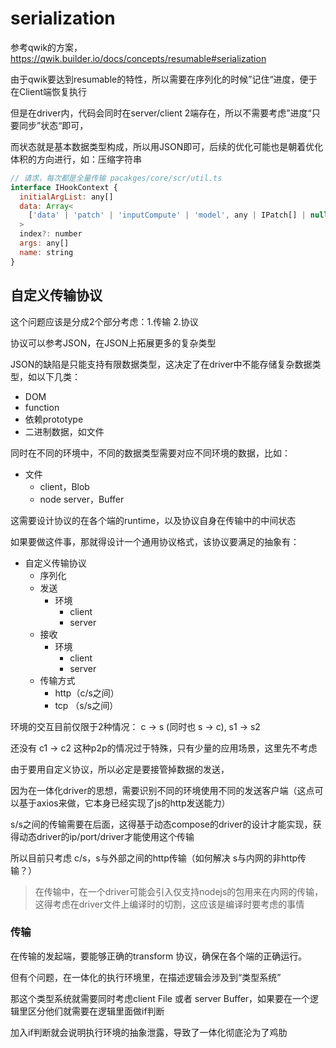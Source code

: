 # serialization

参考qwik的方案，https://qwik.builder.io/docs/concepts/resumable#serialization

由于qwik要达到resumable的特性，所以需要在序列化的时候”记住“进度，便于在Client端恢复执行

但是在driver内，代码会同时在server/client 2端存在，所以不需要考虑”进度“只要同步”状态“即可，

而状态就是基本数据类型构成，所以用JSON即可，后续的优化可能也是朝着优化体积的方向进行，如：压缩字符串

```javascript
// 请求，每次都是全量传输 pacakges/core/scr/util.ts
interface IHookContext {
  initialArgList: any[]
  data: Array<
    ['data' | 'patch' | 'inputCompute' | 'model', any | IPatch[] | null]
  >
  index?: number
  args: any[]
  name: string
}
```

## 自定义传输协议

这个问题应该是分成2个部分考虑：1.传输 2.协议

协议可以参考JSON，在JSON上拓展更多的复杂类型

JSON的缺陷是只能支持有限数据类型，这决定了在driver中不能存储复杂数据类型，如以下几类：
- DOM
- function
- 依赖prototype
- 二进制数据，如文件

同时在不同的环境中，不同的数据类型需要对应不同环境的数据，比如：
- 文件
  - client，Blob
  - node server，Buffer

这需要设计协议的在各个端的runtime，以及协议自身在传输中的中间状态

如果要做这件事，那就得设计一个通用协议格式，该协议要满足的抽象有：
- 自定义传输协议
  - 序列化
  - 发送
    - 环境
      - client
      - server
  - 接收
    - 环境
      - client
      - server
  - 传输方式
    - http（c/s之间）
    - tcp （s/s之间）

环境的交互目前仅限于2种情况： c -> s (同时也 s -> c), s1 -> s2

还没有 c1 -> c2 这种p2p的情况过于特殊，只有少量的应用场景，这里先不考虑

由于要用自定义协议，所以必定是要接管掉数据的发送，

因为在一体化driver的思想，需要识别不同的环境使用不同的发送客户端（这点可以基于axios来做，它本身已经实现了js的http发送能力）

s/s之间的传输需要在后面，这得基于动态compose的driver的设计才能实现，获得动态driver的ip/port/driver才能使用这个传输

所以目前只考虑 c/s，s与外部之间的http传输（如何解决 s与内网的非http传输？）

> 在传输中，在一个driver可能会引入仅支持nodejs的包用来在内网的传输，这得考虑在driver文件上编译时的切割，这应该是编译时要考虑的事情

### 传输

在传输的发起端，要能够正确的transform 协议，确保在各个端的正确运行。

但有个问题，在一体化的执行环境里，在描述逻辑会涉及到“类型系统”

那这个类型系统就需要同时考虑client File 或者 server Buffer，如果要在一个逻辑里区分他们就需要在逻辑里面做if判断

加入if判断就会说明执行环境的抽象泄露，导致了一体化彻底沦为了鸡肋

